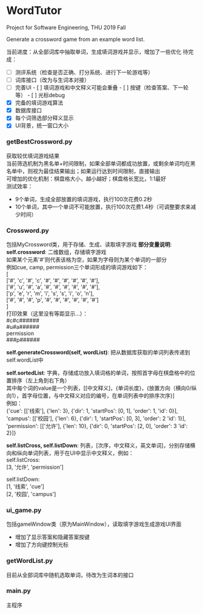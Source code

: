 # WordTutor
Project for Software Engineering, THU 2019 Fall

Generate a crossword game from an example word list.

当前进度：从全部词库中抽取单词，生成填词游戏并显示，增加了一些优化
待完成：
- [ ] 测评系统（检查是否正确、打分系统、进行下一轮游戏等）
- [ ] 词库接口（改为与生词本对接）
- [ ] 完善UI
        - [ ] 填词游戏和中文释义可能会重叠
        - [ ] 按键（检查答案、下一轮等）
        - [ ] 光标debug
- [x] 完备的填词游戏算法
- [x] 数据库接口
- [x] 每个词筛选部分释义显示
- [x] UI背景，统一窗口大小

### getBestCrossword.py
获取较优填词游戏结果  
当前筛选机制为黑名单+时间限制，如果全部单词都成功放置，或剩余单词均在黑名单中，则视为最佳结果输出；如果运行达到时间限制，直接输出  
可增加的优化机制：棋盘格大小，越小越好；棋盘格长宽比，1:1最好  
测试效率：  
- 9个单词，生成全部放置的填词游戏，执行100次花费0.2秒  
- 10个单词，其中一个单词不可能放置，执行100次花费1.4秒（可调整要求来减少时间）  

### Crossword.py
包括MyCrossword类，用于存储、生成、读取填字游戏
**部分变量说明**:
**self.crossword**: 二维数组，存储填字游戏  
        如果某个元素'#'则代表该格为空，如果为字母则为某个单词的一部分  
        例如cue, camp, permission三个单词形成的填词游戏如下：  
            [  
            ['#', 'c', '#', 'c', '#', '#', '#', '#', '#', '#'],  
            ['#', 'u', '#', 'a', '#', '#', '#', '#', '#', '#'],  
            ['p', 'e', 'r', 'm', 'i', 's', 's', 'i', 'o', 'n'],  
            ['#', '#', '#', 'p', '#', '#', '#', '#', '#', '#']  
            ]  
        打印效果（这里没有等距显示...）：  
            #c#c######  
            #u#a######  
            permission  
            ###p######  

**self.generateCrossword(self, wordList)**: 把从数据库获取的单词列表传递到self.wordList中  

**self.sortedList**: 字典，存储成功放入填词格的单词，按照首字母在棋盘格中的位置排序（左上角到右下角）  
其中每个词的value是一个列表，[[中文释义]，{单词长度}，{放置方向（横向0/纵向1），首字母位置，与中文释义对应的编号，在单词列表中的排序次序}]  
例如：  
{'cue': [['线索'], {'len': 3}, {'dir': 1, 'startPos': [0, 1], 'order': 1, 'id': 0}],    
'campus': [['校园'], {'len': 6}, {'dir': 1, 'startPos': [0, 3], 'order': 2 'id': 1}],  
'permission': [['允许'], {'len': 10}, {'dir': 0, 'startPos': [2, 0], 'order': 3 'id': 2}]}  

**self.listCross, self.listDown**: 列表，[次序，中文释义，英文单词]，分别存储横向和纵向单词列表，用于在UI中显示中文释义，例如：  
self.listCross:  
[3, '允许', 'permission']  

self.listDown:  
[1, '线索', 'cue']  
[2, '校园', 'campus']

### ui_game.py
包括gameWindow类（原为MainWindow），读取填字游戏生成游戏UI界面
- 增加了显示答案和隐藏答案按键
- 增加了方向键控制光标

### getWordList.py
目前从全部词库中随机选取单词，待改为生词本的接口

### main.py
主程序

